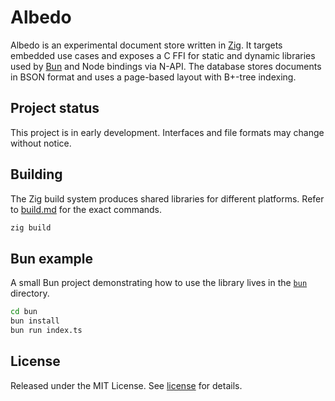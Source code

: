 # Albedo

Albedo is an experimental document store written in [Zig](https://ziglang.org).
It targets embedded use cases and exposes a C FFI for static and dynamic
libraries used by [Bun](https://bun.sh) and Node bindings via N-API. The database
stores documents in BSON format and uses a page-based layout with B+-tree
indexing.

## Project status

This project is in early development. Interfaces and file formats may change
without notice.

## Building

The Zig build system produces shared libraries for different platforms. Refer
to [build.md](build.md) for the exact commands.

```sh
zig build
```

## Bun example

A small Bun project demonstrating how to use the library lives in the
[`bun`](bun) directory.

```sh
cd bun
bun install
bun run index.ts
```

## License

Released under the MIT License. See [license](license) for details.

